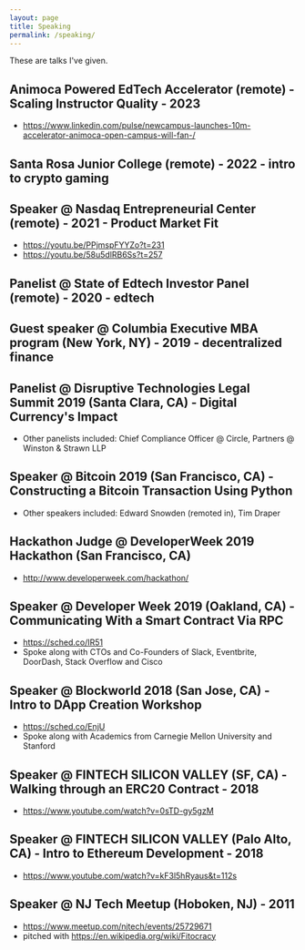 ```yaml
---
layout: page
title: Speaking
permalink: /speaking/
---
```


These are talks I've given.

## Animoca Powered EdTech Accelerator (remote) - Scaling Instructor Quality - 2023
* https://www.linkedin.com/pulse/newcampus-launches-10m-accelerator-animoca-open-campus-will-fan-/

## Santa Rosa Junior College (remote) - 2022 - intro to crypto gaming

## Speaker @ Nasdaq Entrepreneurial Center (remote) - 2021 - Product Market Fit
* https://youtu.be/PPjmspFYYZo?t=231
* https://youtu.be/58u5dlRB6Ss?t=257

## Panelist @ State of Edtech Investor Panel (remote) - 2020 - edtech

## Guest speaker @ Columbia Executive MBA program (New York, NY) - 2019 - decentralized finance 

## Panelist @ Disruptive Technologies Legal Summit 2019 (Santa Clara, CA) - Digital Currency's Impact
* Other panelists included: Chief Compliance Officer @ Circle, Partners @ Winston & Strawn LLP

## Speaker @ Bitcoin 2019 (San Francisco, CA) - Constructing a Bitcoin Transaction Using Python
* Other speakers included: Edward Snowden (remoted in), Tim Draper

## Hackathon Judge @ DeveloperWeek 2019 Hackathon (San Francisco, CA)
* http://www.developerweek.com/hackathon/

## Speaker @ Developer Week 2019 (Oakland, CA) - Communicating With a Smart Contract Via RPC
* https://sched.co/IR51
* Spoke along with CTOs and Co-Founders of Slack, Eventbrite, DoorDash, Stack Overflow and Cisco

## Speaker @ Blockworld 2018 (San Jose, CA) - Intro to DApp Creation Workshop
* https://sched.co/EnjU
* Spoke along with Academics from Carnegie Mellon University and Stanford

## Speaker @ FINTECH SILICON VALLEY (SF, CA) - Walking through an ERC20 Contract - 2018
* https://www.youtube.com/watch?v=0sTD-gy5gzM

## Speaker @ FINTECH SILICON VALLEY (Palo Alto, CA) - Intro to Ethereum Development - 2018
* https://www.youtube.com/watch?v=kF3l5hRyaus&t=112s

## Speaker @ NJ Tech Meetup (Hoboken, NJ) - 2011
* https://www.meetup.com/njtech/events/25729671
* pitched with https://en.wikipedia.org/wiki/Fitocracy
